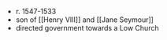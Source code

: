 - r. 1547-1533
- son of [[Henry VIII]] and [[Jane Seymour]]
- directed government towards a Low Church